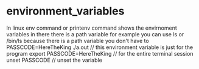 # environment_variables

In linux env command or printenv command shows the envirnoment variables 
in there there is a path variable for example you can use ls or /bin/ls because there is a path variable you don't have to 
PASSCODE=HereTheKing ./a.out   // this environment variable is just for the program
export PASSCODE=HereTheKing    // for the entire terminal session
unset PASSCODE                 // unset the variable 
